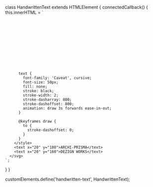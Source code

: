 class HandwrittenText extends HTMLElement {
  connectedCallback() {
    this.innerHTML = `
      <svg width="600" height="200" viewBox="0 0 600 200" xmlns="http://www.w3.org/2000/svg">
        <style>
          @import url('https://fonts.googleapis.com/css2?family=Caveat&display=swap');
          
          text {
            font-family: 'Caveat', cursive;
            font-size: 50px;
            fill: none;
            stroke: black;
            stroke-width: 2;
            stroke-dasharray: 800;
            stroke-dashoffset: 800;
            animation: draw 3s forwards ease-in-out;
          }

          @keyframes draw {
            to {
              stroke-dashoffset: 0;
            }
          }
        </style>
        <text x="20" y="100">ARCHI-PRISMA</text>
        <text x="20" y="160">DEZIGN WORKS</text>
      </svg>
    `;
  }
}

customElements.define('handwritten-text', HandwrittenText);
